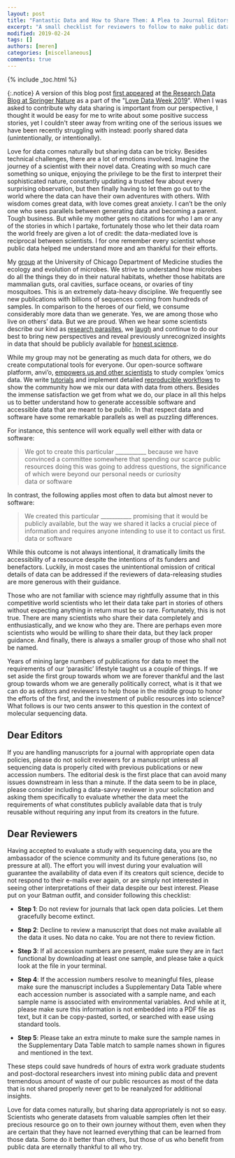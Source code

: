 ```yaml
---
layout: post
title: "Fantastic Data and How to Share Them: A Plea to Journal Editors and Reviewers"
excerpt: "A small checklist for reviewers to follow to make public data sources public and forever"
modified: 2019-02-24
tags: []
authors: [meren]
categories: [miscellaneous]
comments: true
---
```


{% include _toc.html %}

{:.notice}
A version of this blog post [first appeared](https://researchdata.springernature.com/users/113363-a-murat-eren-meren/posts/44023-fantastic-data-and-how-to-share-them-a-plea-to-journal-editors-and-reviewers) at [the Research Data Blog at Springer Nature](https://researchdata.springernature.com/) as a part of the "[Love Data Week 2019](https://researchdata.springernature.com/users/184393-roza-sakellaropoulou/posts/44241-a-week-of-lovin-on-data-content-for-love-data-week-2019)". When I was asked to contribute why data sharing is important from our perspective, I thought it would be easy for me to write about some positive success stories, yet I couldn't steer away from writing one of the serious issues we have been recently struggling with instead: poorly shared data (unintentionally, or intentionally).

Love for data comes naturally but sharing data can be tricky. Besides technical challenges, there are a lot of emotions involved. Imagine the journey of a scientist with their novel data. Creating with so much care something so unique, enjoying the privilege to be the first to interpret their sophisticated nature, constantly updating a trusted few about every surprising observation, but then finally having to let them go out to the world where the data can have their own adventures with others. With wisdom comes great data, with love comes great anxiety. I can’t be the only one who sees parallels between generating data and becoming a parent. Tough business. But while my mother gets no citations for who I am or any of the stories in which I partake, fortunately those who let their data roam the world freely are given a lot of credit: the data-mediated love is reciprocal between scientists. I for one remember every scientist whose public data helped me understand more and am thankful for their efforts.

My <a href="http://merenlab.org/">group</a> at the University of Chicago Department of Medicine studies the ecology and evolution of microbes. We strive to understand how microbes do all the things they do in their natural habitats, whether those habitats are mammalian guts, oral cavities, surface oceans, or ovaries of tiny mosquitoes. This is an extremely data-heavy discipline. We frequently see new publications with billions of sequences coming from hundreds of samples. In comparison to the heroes of our field, we consume considerably more data than we generate. Yes, we are among those who live on others’ data. But we are proud. When we hear some scientists describe our kind as <a href="http://doi.org/10.1056/NEJMe1516564">research parasites</a>, we <a href="http://researchparasite.com/">laugh</a> and continue to do our best to bring new perspectives and reveal previously unrecognized insights in data that should be publicly available for <a href="https://www.statnews.com/2015/12/23/sharing-data-science/">honest science</a>.

While my group may not be generating as much data for others, we do create computational tools for everyone. Our open-source software platform, anvi’o, <a href="https://naturemicrobiologycommunity.nature.com/users/113363-a-murat-eren-meren/posts/34040-microbiologists-vs-shotgun-metagenomes-surface-ocean">empowers us and other scientists</a> to study complex ‘omics data. We write <a href="http://merenlab.org/software/anvio/">tutorials</a> and implement detailed <a href="http://merenlab.org/data/">reproducible workflows</a> to show the community how we mix our data with data from others. Besides the immense satisfaction we get from what we do, our place in all this helps us to better understand how to generate accessible software and accessible data that are meant to be public. In that respect data and software have some remarkable parallels as well as puzzling differences.

For instance, this sentence will work equally well either with data or software: 

<blockquote>
We got to create this particular ___________ because we have convinced a committee somewhere that spending our scarce public resources doing this was going to address questions, the significance of which were beyond our personal needs or curiosity

<div class="blockquote-author">data or software</div>
</blockquote>

In contrast, the following applies most often to data but almost never to software:

<blockquote>
We created this particular ___________ promising that it would be publicly available, but the way we shared it lacks a crucial piece of information and requires anyone intending to use it to contact us first.

<div class="blockquote-author">data or software</div>
</blockquote>

While this outcome is not always intentional, it dramatically limits the accessibility of a resource despite the intentions of its funders and benefactors. Luckily, in most cases the unintentional omission of critical details of data can be addressed if the reviewers of data-releasing studies are more generous with their guidance.

Those who are not familiar with science may rightfully assume that in this competitive world scientists who let their data take part in stories of others without expecting anything in return must be so rare. Fortunately, this is not true. There are many scientists who share their data completely and enthusiastically, and we know who they are. There are perhaps even more scientists who would be willing to share their data, but they lack proper guidance. And finally, there is always a smaller group of those who shall not be named.

Years of mining large numbers of publications for data to meet the requirements of our ‘parasitic’ lifestyle taught us a couple of things. If we set aside the first group towards whom we are forever thankful and the last group towards whom we are generally politically correct, what is it that we can do as editors and reviewers to help those in the middle group to honor the efforts of the first, and the investment of public resources into science? What follows is our two cents answer to this question in the context of molecular sequencing data.

## Dear Editors

If you are handling manuscripts for a journal with appropriate open data policies, please do not solicit reviewers for a manuscript unless all sequencing data is properly cited with previous publications or new accession numbers. The editorial desk is the first place that can avoid many issues downstream in less than a minute. If the data seem to be in place, please consider including a data-savvy reviewer in your solicitation and asking them specifically to evaluate whether the data meet the requirements of what constitutes publicly available data that is truly reusable without requiring any input from its creators in the future.

## Dear Reviewers

Having accepted to evaluate a study with sequencing data, you are the ambassador of the science community and its future generations (so, no pressure at all). The effort you will invest during your evaluation will guarantee the availability of data even if its creators quit science, decide to not respond to their e-mails ever again, or are simply not interested in seeing other interpretations of their data despite our best interest. Please put on your Batman outfit, and consider following this checklist:

* **Step 1**: Do not review for journals that lack open data policies. Let them gracefully become extinct.
 
* **Step 2**: Decline to review a manuscript that does not make available all the data it uses. No data no cake. You are not there to review fiction.

* **Step 3**: If all accession numbers are present, make sure they are in fact functional by downloading at least one sample, and please take a quick look at the file in your terminal.

* **Step 4**: If the accession numbers resolve to meaningful files, please make sure the manuscript includes a Supplementary Data Table where each accession number is associated with a sample name, and each sample name is associated with environmental variables. And while at it, please make sure this information is not embedded into a PDF file as text, but it can be copy-pasted, sorted, or searched with ease using standard tools.

* **Step 5**: Please take an extra minute to make sure the sample names in the Supplementary Data Table match to sample names shown in figures and mentioned in the text.

These steps could save hundreds of hours of extra work graduate students and post-doctoral researchers invest into mining public data and prevent tremendous amount of waste of our public resources as most of the data that is not shared properly never get to be reanalyzed for additional insights.

Love for data comes naturally, but sharing data appropriately is not so easy. Scientists who generate datasets from valuable samples often let their precious resource go on to their own journey without them, even when they are certain that they have not learned everything that can be learned from those data. Some do it better than others, but those of us who benefit from public data are eternally thankful to all who try.